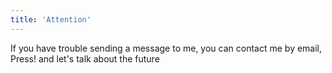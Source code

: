 ```yaml
---
title: 'Attention'
---
```



If you have trouble sending a message to me, you can contact me by email, Press! and let's talk about the future
